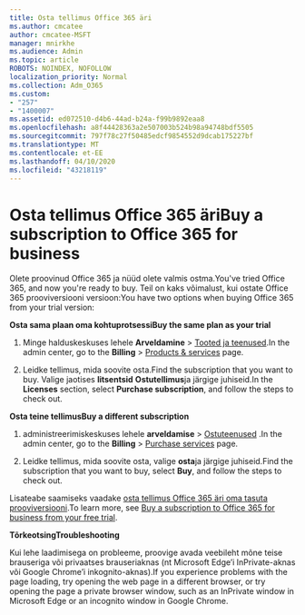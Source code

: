 ```yaml
---
title: Osta tellimus Office 365 äri
ms.author: cmcatee
author: cmcatee-MSFT
manager: mnirkhe
ms.audience: Admin
ms.topic: article
ROBOTS: NOINDEX, NOFOLLOW
localization_priority: Normal
ms.collection: Adm_O365
ms.custom:
- "257"
- "1400007"
ms.assetid: ed072510-d4b6-44ad-b24a-f99b9892eaa8
ms.openlocfilehash: a8f44428363a2e507003b524b98a94748bdf5505
ms.sourcegitcommit: 797f78c27f50485edcf9854552d9dcab175227bf
ms.translationtype: MT
ms.contentlocale: et-EE
ms.lasthandoff: 04/10/2020
ms.locfileid: "43218119"
---
```

# <a name="buy-a-subscription-to-office-365-for-business"></a><span data-ttu-id="564e0-102">Osta tellimus Office 365 äri</span><span class="sxs-lookup"><span data-stu-id="564e0-102">Buy a subscription to Office 365 for business</span></span>

<span data-ttu-id="564e0-103">Olete proovinud Office 365 ja nüüd olete valmis ostma.</span><span class="sxs-lookup"><span data-stu-id="564e0-103">You've tried Office 365, and now you're ready to buy.</span></span> <span data-ttu-id="564e0-104">Teil on kaks võimalust, kui ostate Office 365 prooviversiooni versioon:</span><span class="sxs-lookup"><span data-stu-id="564e0-104">You have two options when buying Office 365 from your trial version:</span></span>
  
 <span data-ttu-id="564e0-105">**Osta sama plaan oma kohtuprotsessi**</span><span class="sxs-lookup"><span data-stu-id="564e0-105">**Buy the same plan as your trial**</span></span>
  
1. <span data-ttu-id="564e0-106">Minge halduskeskuses lehele **Arveldamine** \> [Tooted ja teenused](https://go.microsoft.com/fwlink/p/?linkid=842054).</span><span class="sxs-lookup"><span data-stu-id="564e0-106">In the admin center, go to the **Billing** \> [Products & services](https://go.microsoft.com/fwlink/p/?linkid=842054) page.</span></span>

2. <span data-ttu-id="564e0-107">Leidke tellimus, mida soovite osta.</span><span class="sxs-lookup"><span data-stu-id="564e0-107">Find the subscription that you want to buy.</span></span> <span data-ttu-id="564e0-108">Valige jaotises **litsentsid** **Ostutellimus**ja järgige juhiseid.</span><span class="sxs-lookup"><span data-stu-id="564e0-108">In the **Licenses** section, select **Purchase subscription**, and follow the steps to check out.</span></span>

<span data-ttu-id="564e0-109">**Osta teine tellimus**</span><span class="sxs-lookup"><span data-stu-id="564e0-109">**Buy a different subscription**</span></span>
  
1. <span data-ttu-id="564e0-110">administreerimiskeskuses lehele **arveldamise** \> [Ostuteenused](https://go.microsoft.com/fwlink/p/?linkid=868433) .</span><span class="sxs-lookup"><span data-stu-id="564e0-110">In the admin center, go to the **Billing** \> [Purchase services](https://go.microsoft.com/fwlink/p/?linkid=868433) page.</span></span>

3. <span data-ttu-id="564e0-111">Leidke tellimus, mida soovite osta, valige **osta**ja järgige juhiseid.</span><span class="sxs-lookup"><span data-stu-id="564e0-111">Find the subscription that you want to buy, select **Buy**, and follow the steps to check out.</span></span>

<span data-ttu-id="564e0-112">Lisateabe saamiseks vaadake [osta tellimus Office 365 äri oma tasuta prooviversiooni](https://docs.microsoft.com/office365/admin/subscriptions-and-billing/buy-a-subscription-from-your-free-trial).</span><span class="sxs-lookup"><span data-stu-id="564e0-112">To learn more, see [Buy a subscription to Office 365 for business from your free trial](https://docs.microsoft.com/office365/admin/subscriptions-and-billing/buy-a-subscription-from-your-free-trial).</span></span>

<span data-ttu-id="564e0-113">**Tõrkeotsing**</span><span class="sxs-lookup"><span data-stu-id="564e0-113">**Troubleshooting**</span></span>

<span data-ttu-id="564e0-114">Kui lehe laadimisega on probleeme, proovige avada veebileht mõne teise brauseriga või privaatses brauseriaknas (nt Microsoft Edge’i InPrivate-aknas või Google Chrome’i inkognito-aknas).</span><span class="sxs-lookup"><span data-stu-id="564e0-114">If you experience problems with the page loading, try opening the web page in a different browser, or try opening the page a private browser window, such as an InPrivate window in Microsoft Edge or an incognito window in Google Chrome.</span></span>
